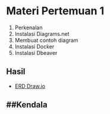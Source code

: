 # Materi Pertemuan 1

1. Perkenalan
2. Instalasi Diagrams.net
3. Membuat contoh diagram
4. Instalasi Docker
5. Instalasi Dbeaver

## Hasil

- [ERD Draw.io](./Pertemuan%201.drawio)

## ##Kendala
